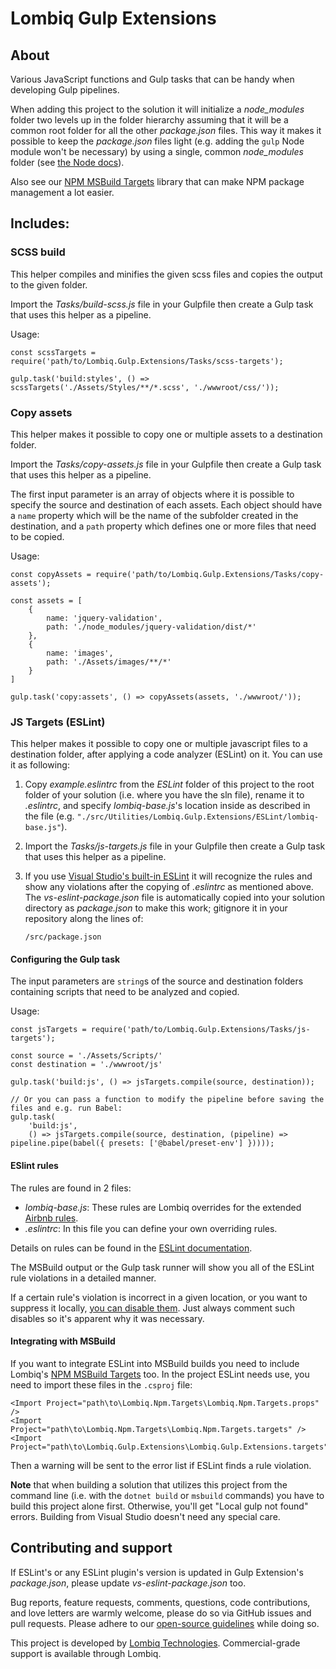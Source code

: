 # Lombiq Gulp Extensions



## About

Various JavaScript functions and Gulp tasks that can be handy when developing Gulp pipelines.

When adding this project to the solution it will initialize a *node_modules* folder two levels up in the folder hierarchy assuming that it will be a common root folder for all the other *package.json* files. This way it makes it possible to keep the *package.json* files light (e.g. adding the `gulp` Node module won't be necessary) by using a single, common *node_modules* folder (see [the Node docs](https://nodejs.org/api/modules.html#modules_loading_from_node_modules_folders)).

Also see our [NPM MSBuild Targets](https://github.com/Lombiq/NPM-Targets) library that can make NPM package management a lot easier.


## Includes:

### SCSS build

This helper compiles and minifies the given scss files and copies the output to the given folder. 

Import the *Tasks/build-scss.js* file in your Gulpfile then create a Gulp task that uses this helper as a pipeline.

Usage:

```
const scssTargets = require('path/to/Lombiq.Gulp.Extensions/Tasks/scss-targets');

gulp.task('build:styles', () => scssTargets('./Assets/Styles/**/*.scss', './wwwroot/css/'));
```

### Copy assets

This helper makes it possible to copy one or multiple assets to a destination folder. 

Import the *Tasks/copy-assets.js* file in your Gulpfile then create a Gulp task that uses this helper as a pipeline.

The first input parameter is an array of objects where it is possible to specify the source and destination of each assets. Each object should have a `name` property which will be the name of the subfolder created in the destination, and a `path` property which defines one or more files that need to be copied.

Usage:

```
const copyAssets = require('path/to/Lombiq.Gulp.Extensions/Tasks/copy-assets');

const assets = [        
    {
        name: 'jquery-validation',
        path: './node_modules/jquery-validation/dist/*'
    },
    {
        name: 'images',
        path: './Assets/images/**/*'
    }
]

gulp.task('copy:assets', () => copyAssets(assets, './wwwroot/'));
```

### JS Targets (ESLint)

This helper makes it possible to copy one or multiple javascript files to a destination folder, after applying a code analyzer (ESLint) on it. You can use it as following:

1. Copy *example.eslintrc* from the *ESLint* folder of this project to the root folder of your solution (i.e. where you have the sln file), rename it to *.eslintrc*, and specify *lombiq-base.js*'s location inside as described in the file (e.g. `"./src/Utilities/Lombiq.Gulp.Extensions/ESLint/lombiq-base.js"`).
2. Import the *Tasks/js-targets.js* file in your Gulpfile then create a Gulp task that uses this helper as a pipeline.
3. If you use [Visual Studio's built-in ESLint](https://docs.microsoft.com/en-us/visualstudio/ide/reference/options-text-editor-javascript-linting?view=vs-2019) it will recognize the rules and show any violations after the copying of *.eslintrc* as mentioned above. The *vs-eslint-package.json* file is automatically copied into your solution directory as *package.json* to make this work; gitignore it in your repository along the lines of:

    ```
    /src/package.json
    ```

#### Configuring the Gulp task

The input parameters are `string`s of the source and destination folders containing scripts that need to be analyzed and copied.

Usage:
```
const jsTargets = require('path/to/Lombiq.Gulp.Extensions/Tasks/js-targets');

const source = './Assets/Scripts/'
const destination = './wwwroot/js'

gulp.task('build:js', () => jsTargets.compile(source, destination));

// Or you can pass a function to modify the pipeline before saving the files and e.g. run Babel:
gulp.task(
    'build:js',
    () => jsTargets.compile(source, destination, (pipeline) => pipeline.pipe(babel({ presets: ['@babel/preset-env'] }))));
```

#### ESlint rules

The rules are found in 2 files:
- *lombiq-base.js*: These rules are Lombiq overrides for the extended [Airbnb rules](https://github.com/airbnb/javascript/tree/master/packages/eslint-config-airbnb-base/rules).
- *.eslintrc*: In this file you can define your own overriding rules.

Details on rules can be found in the [ESLint documentation](https://eslint.org/docs/rules/).

The MSBuild output or the Gulp task runner will show you all of the ESLint rule violations in a detailed manner.

If a certain rule's violation is incorrect in a given location, or you want to suppress it locally, [you can disable them](https://eslint.org/docs/2.13.1/user-guide/configuring#disabling-rules-with-inline-comments). Just always comment such disables so it's apparent why it was necessary.

#### Integrating with MSBuild

If you want to integrate ESLint into MSBuild builds you need to include Lombiq's [NPM MSBuild Targets](https://github.com/Lombiq/NPM-Targets) too. In the project ESLint needs use, you need to import these files in the `.csproj` file:
```
<Import Project="path\to\Lombiq.Npm.Targets\Lombiq.Npm.Targets.props" />
<Import Project="path\to\Lombiq.Npm.Targets\Lombiq.Npm.Targets.targets" />
<Import Project="path\to\Lombiq.Gulp.Extensions\Lombiq.Gulp.Extensions.targets"/>
```
Then a warning will be sent to the error list if ESLint finds a rule violation.

**Note** that when building a solution that utilizes this project from the command line (i.e. with the `dotnet build` or `msbuild` commands) you have to build this project alone first. Otherwise, you'll get "Local gulp not found" errors. Building from Visual Studio doesn't need any special care.



## Contributing and support

If ESLint's or any ESLint plugin's version is updated in Gulp Extension's *package.json*, please update *vs-eslint-package.json* too.

Bug reports, feature requests, comments, questions, code contributions, and love letters are warmly welcome, please do so via GitHub issues and pull requests. Please adhere to our [open-source guidelines](https://lombiq.com/open-source-guidelines) while doing so.

This project is developed by [Lombiq Technologies](https://lombiq.com/). Commercial-grade support is available through Lombiq.
